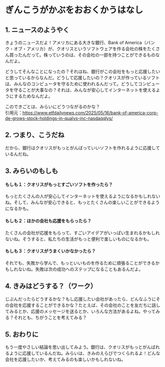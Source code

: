 # ぎんこうがかぶをおおくかうはなし

## 1. ニュースのようやく
きょうのニュースだよ！アメリカにある大きな銀行、Bank of America（バンク・オブ・アメリカ）が、クオリスというソフトウェアを作る会社の株をたくさん買ったんだって。株っていうのは、その会社の一部を持つことができるものなんだよ。

どうしてそんなことになったの？それはね、銀行がこの会社をもっと応援したいと思っているからなんだ。どうして応援したいの？クオリスが作っているソフトは、みんなのコンピュータを守るために使われるんだって。どうしてコンピュータを守ることが大事なの？それは、みんなが安心してインターネットを使えるようにするためなんだよ。

このできごとは、みらいにどうつながるのかな？  
引用元：https://www.etfdailynews.com/2025/05/16/bank-of-america-corp-de-grows-stock-holdings-in-qualys-inc-nasdaqqlys/

## 2. つまり、こうだね
だから、銀行はクオリスがもっとがんばっていいソフトを作れるように応援しているんだね。

## 3. みらいのもしも
#### もしも１：クオリスがもっとすごいソフトを作ったら？
もっとたくさんの人が安心してインターネットを使えるようになるかもしれないね。そして、みんなが安心できると、もっとたくさんの楽しいことができるようになるかも。

#### もしも２：ほかの会社も応援をもらったら？
たくさんの会社が応援をもらって、すごいアイデアがいっぱい生まれるかもしれないね。そうすると、私たちの生活がもっと便利で楽しいものになるかも。

#### もしも３：クオリスがうまくいかなかったら？
それでも、失敗から学んで、もっといいものを作るために頑張ることができるかもしれないね。失敗は次の成功へのステップになることもあるんだよ。

## 4. きみはどうする？（ワーク）
じぶんだったらどうするかな？もし応援したい会社があったら、どんなふうにその会社を応援することができるかな？たとえば、その会社のことを友だちに話してみるとか、応援のメッセージを送るとか、いろんな方法があるよね。やってみる？それとも、ちがうことを考えてみる？

## 5. おわりに
もう一度やさしい結論を思い出してみよう。銀行は、クオリスがもっとがんばれるように応援しているんだね。みらいは、きみのえらびでつくられるよ！どんな会社を応援したいか、考えてみるのも楽しいかもしれないね。